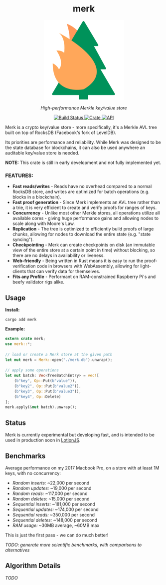 <p>
<h1 align="center">merk</h1>
<p align="center"><img src="./merk.png" /></p>
<p align="center"><i>High-performance Merkle key/value store</i></p>

<p align="center">
<a href="https://travis-ci.org/nomic-io/merk">
    <img src="https://travis-ci.org/nomic-io/merk.svg?branch=master" alt="Build Status">
</a>
<a href="https://crates.io/crates/merk">
    <img alt="Crate" src="https://img.shields.io/crates/v/merk.svg">
</a>
<a href="https://docs.rs/merk">
    <img alt="API" src="https://docs.rs/merk/badge.svg">
</a>
</p>
</p>

Merk is a crypto key/value store - more specifically, it's a Merkle AVL tree built on top of RocksDB (Facebook's fork of LevelDB).

Its priorities are performance and reliability. While Merk was designed to be the state database for blockchains, it can also be used anywhere an auditable key/value store is needed.

**NOTE:** This crate is still in early development and not fully implemented yet.

### FEATURES:
- **Fast reads/writes** - Reads have no overhead compared to a normal RocksDB store, and writes are optimized for batch operations (e.g. blocks in a blockchain).
- **Fast proof generation** - Since Merk implements an AVL tree rather than a trie, it is very efficient to create and verify proofs for ranges of keys.
- **Concurrency** - Unlike most other Merkle stores, all operations utilize all available cores - giving huge performance gains and allowing nodes to scale along with Moore's Law.
- **Replication** - The tree is optimized to efficiently build proofs of large chunks, allowing for nodes to download the entire state (e.g. "state syncing").
- **Checkpointing** - Merk can create checkpoints on disk (an immutable view of the entire store at a certain point in time) without blocking, so there are no delays in availability or liveness.
- **Web-friendly** - Being written in Rust means it is easy to run the proof-verification code in browsers with WebAssembly, allowing for light-clients that can verify data for themselves.
- **Fits any Profile** - Performant on RAM-constrained Raspberry Pi's and beefy validator rigs alike.

## Usage

**Install:**
```
cargo add merk
```

**Example:**
```rust
extern crate merk;
use merk::*;

// load or create a Merk store at the given path
let mut merk = Merk::open("./merk.db").unwrap();

// apply some operations
let mut batch: Vec<TreeBatchEntry> = vec![
    (b"key", Op::Put(b"value")),
    (b"key2", Op::Put(b"value2")),
    (b"key3", Op::Put(b"value3")),
    (b"key4", Op::Delete)
];
merk.apply(&mut batch).unwrap();
```

## Status

Merk is currently experimental but developing fast, and is intended to be used in production soon in [LotionJS](https://github.com/nomic-io/lotion).

## Benchmarks

Average performance on my 2017 Macbook Pro, on a store with at least 1M keys, with no concurrency:
- *Random inserts:* ~22,000 per second
- *Random updates:* ~19,000 per second
- *Random reads:* ~117,000 per second
- *Random deletes:* ~15,000 per second
- *Sequential inserts:* ~181,000 per second
- *Sequential updates:* ~174,000 per second
- *Sequential reads:* ~350,000 per second
- *Sequential deletes:* ~148,000 per second
- *RAM usage:* ~30MB average, ~60MB max

This is just the first pass - we can do much better!

*TODO: generate more scientific benchmarks, with comparisons to alternatives*

## Algorithm Details

*TODO*